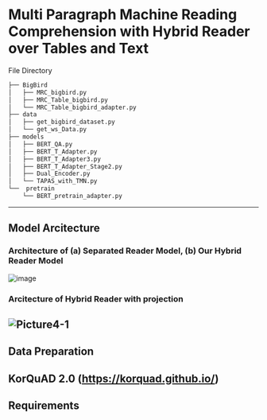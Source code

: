 # Multi Paragraph Machine Reading Comprehension with Hybrid Reader over Tables and Text

File Directory

```bash
├── BigBird
│   ├── MRC_bigbird.py
│   ├── MRC_Table_bigbird.py
│   └── MRC_Table_bigbird_adapter.py
├── data
│   ├── get_bigbird_dataset.py
│   └── get_ws_Data.py
├── models
│   ├── BERT_QA.py
│   ├── BERT_T_Adapter.py
│   ├── BERT_T_Adapter3.py
│   ├── BERT_T_Adapter_Stage2.py
│   ├── Dual_Encoder.py
│   └── TAPAS_with_TMN.py
└──  pretrain
    └── BERT_pretrain_adapter.py
``` 
---
## Model Arcitecture

### Architecture of (a) Separated Reader Model, (b) Our Hybrid Reader Model
![image](https://user-images.githubusercontent.com/64192139/212304681-038ecba6-d8d9-48b2-88fd-95075c5f0a31.png)

### Arcitecture of Hybrid Reader with projection
![Picture4-1](https://user-images.githubusercontent.com/64192139/212303898-cfa2d7b7-fba4-4300-b549-80f2f3338f40.png)
---
## Data Preparation

KorQuAD 2.0 (https://korquad.github.io/)
---
## Requirements


